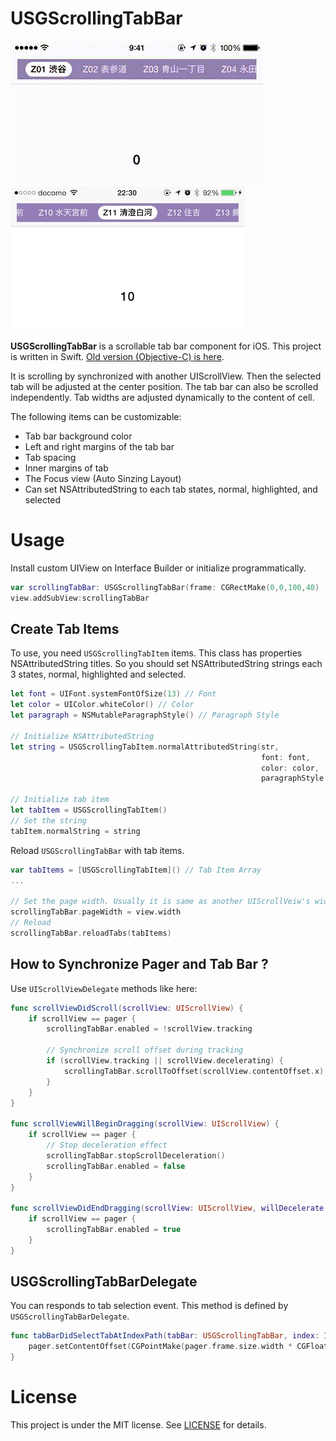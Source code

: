 # USGScrollingTabBar

![animation](./sample.gif) ![screenshot](./screenshot.jpg)

**USGScrollingTabBar** is a scrollable tab bar component for iOS. This project is written in Swift. [Old version (Objective-C) is here](https://github.com/usagimaru/USGScrollingTabBar).

It is scrolling by synchronized with another UIScrollView. Then the selected tab will be adjusted at the center position. The tab bar can also be scrolled independently. Tab widths are adjusted dynamically to the content of cell.

The following items can be customizable:

- Tab bar background color
- Left and right margins of the tab bar
- Tab spacing
- Inner margins of tab
- The Focus view (Auto Sinzing Layout)
- Can set NSAttributedString to each tab states, normal, highlighted, and selected


# Usage

Install custom UIView on Interface Builder or initialize programmatically.

```swift
var scrollingTabBar: USGScrollingTabBar(frame: CGRectMake(0,0,100,40)
view.addSubView:scrollingTabBar
```

## Create Tab Items

To use, you need `USGScrollingTabItem` items. This class has properties NSAttributedString titles. So you should set NSAttributedString strings each 3 states, normal, highlighted and selected.

```swift
let font = UIFont.systemFontOfSize(13) // Font
let color = UIColor.whiteColor() // Color
let paragraph = NSMutableParagraphStyle() // Paragraph Style

// Initialize NSAttributedString
let string = USGScrollingTabItem.normalAttributedString(str,
                                                        font: font,
                                                        color: color,
                                                        paragraphStyle: paragraph)

// Initialize tab item
let tabItem = USGScrollingTabItem()
// Set the string
tabItem.normalString = string
```

Reload `USGScrollingTabBar` with tab items.

```swift
var tabItems = [USGScrollingTabItem]() // Tab Item Array
...

// Set the page width. Usually it is same as another UIScrollVeiw's width.
scrollingTabBar.pageWidth = view.width
// Reload
scrollingTabBar.reloadTabs(tabItems)
```

## How to Synchronize Pager and Tab Bar ?

Use `UIScrollViewDelegate` methods like here:

```swift
func scrollViewDidScroll(scrollView: UIScrollView) {
	if scrollView == pager {
		scrollingTabBar.enabled = !scrollView.tracking
		
		// Synchronize scroll offset during tracking
		if (scrollView.tracking || scrollView.decelerating) {
			scrollingTabBar.scrollToOffset(scrollView.contentOffset.x)
		}
	}
}

func scrollViewWillBeginDragging(scrollView: UIScrollView) {
	if scrollView == pager {
		// Stop deceleration effect
		scrollingTabBar.stopScrollDeceleration()
		scrollingTabBar.enabled = false
	}
}

func scrollViewDidEndDragging(scrollView: UIScrollView, willDecelerate decelerate: Bool) {
	if scrollView == pager {
		scrollingTabBar.enabled = true
	}
}
```

## USGScrollingTabBarDelegate

You can responds to tab selection event. This method is defined by `USGScrollingTabBarDelegate`.

```swift
func tabBarDidSelectTabAtIndexPath(tabBar: USGScrollingTabBar, index: Int) {
	pager.setContentOffset(CGPointMake(pager.frame.size.width * CGFloat(index), pager.contentOffset.y), animated: true)
}
```

# License

This project is under the MIT license. See [LICENSE](LICENSE) for details.
